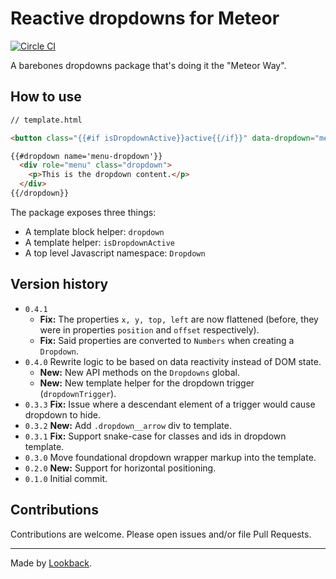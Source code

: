 # Reactive dropdowns for Meteor

[![Circle CI](https://circleci.com/gh/lookback/meteor-dropdowns.svg?style=svg)](https://circleci.com/gh/lookback/meteor-dropdowns)

A barebones dropdowns package that's doing it the "Meteor Way".

## How to use

```html
// template.html

<button class="{{#if isDropdownActive}}active{{/if}}" data-dropdown="menu-dropdown">Menu</button>

{{#dropdown name='menu-dropdown'}}
  <div role="menu" class="dropdown">
    <p>This is the dropdown content.</p>
  </div>
{{/dropdown}}
```

The package exposes three things:

- A template block helper: `dropdown`
- A template helper: `isDropdownActive`
- A top level Javascript namespace: `Dropdown`

## Version history

- `0.4.1`
  - **Fix:** The properties `x, y, top, left` are now flattened (before, they were in properties `position` and `offset` respectively).
  - **Fix:** Said properties are converted to `Numbers` when creating a `Dropdown`.
- `0.4.0` Rewrite logic to be based on data reactivity instead of DOM state.
  - **New:** New API methods on the `Dropdowns` global.
  - **New:** New template helper for the dropdown trigger (`dropdownTrigger`).
- `0.3.3` **Fix:** Issue where a descendant element of a trigger would cause dropdown to hide.
- `0.3.2` **New:** Add `.dropdown__arrow` div to template.
- `0.3.1` **Fix:** Support snake-case for classes and ids in dropdown template.
- `0.3.0` Move foundational dropdown wrapper markup into the template.
- `0.2.0` **New:** Support for horizontal positioning.
- `0.1.0` Initial commit.

## Contributions

Contributions are welcome. Please open issues and/or file Pull Requests.

***

Made by [Lookback](http://lookback.io).
